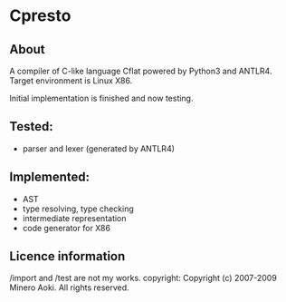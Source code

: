 # Cpresto
## About
A compiler of C-like language Cflat powered by Python3 and ANTLR4.
Target environment is Linux X86.

Initial implementation is finished and now testing.

## Tested:
- parser and lexer (generated by ANTLR4)

## Implemented:
- AST
- type resolving, type checking
- intermediate representation
- code generator for X86


## Licence information 

/import and /test are not my works. copyright: 
Copyright (c) 2007-2009  Minero Aoki.  All rights reserved.